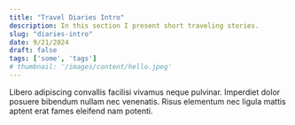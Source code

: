 ```yaml
---
title: "Travel Diaries Intro"
description: In this section I present short traveling stories.
slug: "diaries-intro"
date: 9/21/2024
draft: false
tags: ['some', 'tags']
# thumbnail: '/images/content/hello.jpeg'
---
```


Libero adipiscing convallis facilisi vivamus neque pulvinar. Imperdiet dolor posuere bibendum nullam nec venenatis. Risus elementum nec ligula mattis aptent erat fames eleifend nam potenti.
